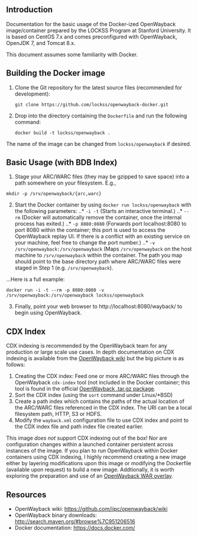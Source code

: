 ## Introduction
Documentation for the basic usage of the Docker-ized OpenWayback image/container prepared by
the LOCKSS Program at Stanford University. It is based on CentOS 7.x and comes preconfigured 
with OpenWayback, OpenJDK 7, and Tomcat 8.x.

This document assumes some familiarity with Docker.

## Building the Docker image
1. Clone the Git repository for the latest source files (recommended for development):

    ```
    git clone https://github.com/lockss/openwayback-docker.git
    ```

2. Drop into the directory containing the `Dockerfile` and run the following command:

    ```
    docker build -t lockss/openwayback .
    ```

The name of the image can be changed from `lockss/openwayback` if desired.

## Basic Usage (with BDB Index)

1. Stage your ARC/WARC files (they may be gzipped to save space) into a path somewhere on your
filesystem. E.g.,

```shell
mkdir -p /srv/openwayback/{arc,warc}
```

2. Start the Docker container by using `docker run lockss/openwayback` with the following parameters:
..* `-i -t` (Starts an interactive terminal.)
..* `--rm` (Docker will automatically remove the container, once the internal process has exited.)
..* `-p 8080:8080` (Forwards port localhost:8080 to port 8080 within the container; this port is
used to access the OpenWayback replay UI. If there is a conflict with an existing service on your 
machine, feel free to change the port number.)
..* `-v /srv/openwayback:/srv/openwayback` (Maps `/srv/openwayback` on the host machine to 
`/srv/openwayback` within the container. The path you map should point to the base directory path
where ARC/WARC files were staged in Step 1 (e.g. `/srv/openwayback`).

...Here is a full example:

```shell
docker run -i -t --rm -p 8080:8080 -v /srv/openwayback:/srv/openwayback lockss/openwayback
```

3. Finally, point your web browser to http://localhost:8080/wayback/ to begin using OpenWayback.

## CDX Index

CDX indexing is recommended by the OpenWayback team for any production or large scale use cases. In
depth documentation on CDX indexing is available from the [OpenWayback wiki](https://github.com/iipc/openwayback/wiki/How-to-configure)
but the big picture is as follows:

1. Creating the CDX index: Feed one or more ARC/WARC files through the OpenWayback `cdx-index` tool 
(not included in the Docker container; this tool is found in the official [OpenWayback .tar.gz package](http://search.maven.org/#browse%7C951206516).
2. Sort the CDX index (using the `sort` command under Linux/*BSD)
3. Create a path index which contains the paths of the actual location of the ARC/WARC files 
referenced in the CDX index. The URI can be a local filesystem path, HTTP, S3 or HDFS.
4. Modify the `wayback.xml` configuration file to use CDX index and point to the CDX index file 
and path index file created earlier.

This image *does not* support CDX indexing out of the box! Nor are configuration changes within a 
launched container persistent across instances of the image. If you plan to run OpenWayback within 
Docker containers using CDX indexing, I highly recommend creating a new image either by layering 
modifications upon this image or modifying the Dockerfile (available upon request) to build a new 
image. Addtionally, it is worth exploring the preparation and use of an [OpenWayback WAR overlay](https://github.com/iipc/openwayback/wiki/Creating-a-WAR-overlay).

## Resources
* OpenWayback wiki: https://github.com/iipc/openwayback/wiki
* OpenWayback binary downloads: http://search.maven.org/#browse%7C951206516
* Docker documentation: https://docs.docker.com/

